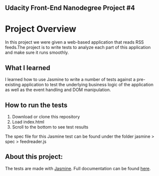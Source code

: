 ## Udacity Front-End Nanodegree Project #4
# Project Overview

In this project we were given a web-based application that reads RSS feeds.The project is to write tests to analyze each part of this application and make sure it runs smoothly.

## What I learned

I learned how to use Jasmine to write a number of tests against a pre-existing application to test the underlying business logic of the application as well as the event handling and DOM manipulation.

## How to run the tests

1. Download or clone this repository
2. Load index.html
3. Scroll to the bottom to see test results

The spec file for this Jasmine test can be found under the folder jasmine > spec > feedreader.js

## About this project:

The tests are made with [Jasmine](https://github.com/user/repo/blob/branch/other_file.md). Full documentation can be found [here](https://jasmine.github.io/).
